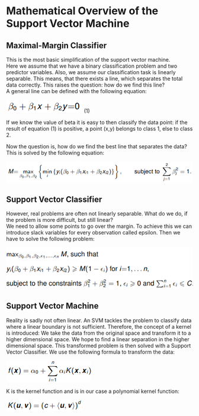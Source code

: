 # Mathematical Overview of the Support Vector Machine

## Maximal-Margin Classifier

This is the most basic simplification of the support vector machine.  
Here we assume that we have a binary classification problem and two predictor
variables. Also, we assume our classification task is linearly separable.
This means, that there exists a line, which separates the total data correctly.
This raises the question: how do we find this line?  
A general line can be defined with the following equation:

![](imgs/svm/linear_equation.png) (1)

If we know the value of beta it is easy to then classify the data point: if the result of
equation (1) is positive, a point (x,y) belongs to class 1, else to class 2.

Now the question is, how do we find the best line that separates the data? 
This is solved by the following equation:

![](imgs/svm/maximin.png)

## Support Vector Classifier
However, real problems are often not linearly separable. What do we do, if the 
problem is more difficult, but still linear?  
We need to allow some points to go over the margin. To achieve this we can
introduce slack variables for every observation called epsilon.
Then we have to solve the following problem:

![](imgs/svm/svc.png)

## Support Vector Machine
Reality is sadly not often linear. An SVM tackles the problem to classify data
where a linear boundary is not sufficient. Therefore, the concept of a kernel is
introduced:
We take the data from the original space and transform it to a higher 
dimensional space. We hope to find a linear separation in the higher dimensional
space. This transformed problem is then solved with a Support Vector Classifier.
We use the following formula to transform the data:  

![](imgs/svm/svm.png)

K is the kernel function and is in our case a polynomial kernel function:  

![](imgs/svm/poly_kernel.png)
